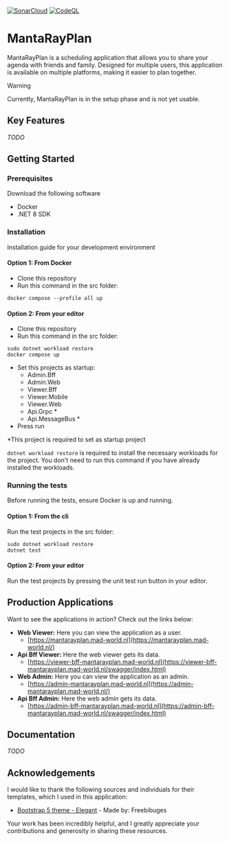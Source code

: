 [![SonarCloud](https://github.com/MadWorldNL/MantaRayPlan/actions/workflows/sonarqube.yaml/badge.svg)](https://github.com/MadWorldNL/MantaRayPlan/actions/workflows/sonarqube.yaml)
[![CodeQL](https://github.com/MadWorldNL/MantaRayPlan/actions/workflows/github-code-scanning/codeql/badge.svg)](https://github.com/MadWorldNL/MantaRayPlan/actions/workflows/github-code-scanning/codeql)

# MantaRayPlan 
MantaRayPlan is a scheduling application that allows you to share your agenda with friends and family. 
Designed for multiple users, this application is available on multiple platforms, making it easier to plan together.

> [!WARNING]
> Currently, MantaRayPlan is in the setup phase and is not yet usable.

## Key Features
*TODO*

## Getting Started
### Prerequisites
Download the following software
* Docker 
* .NET 8 SDK

### Installation
Installation guide for your development environment
#### Option 1: From Docker
* Clone this repository
* Run this command in the src folder:
```shell
docker compose --profile all up
```

#### Option 2: From your editor
* Clone this repository
* Run this command in the src folder:
```shell
sudo dotnet workload restore
docker compose up
```
* Set this projects as startup:
    * Admin.Bff
    * Admin.Web
    * Viewer.Bff
    * Viewer.Mobile
    * Viewer.Web
    * Api.Grpc *
    * Api.MessageBus *
* Press run

*This project is required to set as startup project

`dotnet workload restore` is required to install the necessary workloads for the project. You don't need to run this command if you have already installed the workloads.

### Running the tests
Before running the tests, ensure Docker is up and running.

#### Option 1: From the cli
Run the test projects in the src folder:
```shell
sudo dotnet workload restore
dotnet test
```

#### Option 2: From your editor
Run the test projects by pressing the unit test run button in your editor.

## Production Applications
Want to see the applications in action? Check out the links below:
* **Web Viewer:** Here you can view the application as a user.
  * [https://mantarayplan.mad-world.nl](https://mantarayplan.mad-world.nl/)
* **Api Bff Viewer:** Here the web viewer gets its data.
  * [https://viewer-bff-mantarayplan.mad-world.nl](https://viewer-bff-mantarayplan.mad-world.nl/swagger/index.html)
* **Web Admin:** Here you can view the application as an admin.
  * [https://admin-mantarayplan.mad-world.nl](https://admin-mantarayplan.mad-world.nl/)
* **Api Bff Admin:** Here the web admin gets its data.
  * [https://admin-bff-mantarayplan.mad-world.nl](https://admin-bff-mantarayplan.mad-world.nl/swagger/index.html)

## Documentation
*TODO*

## Acknowledgements
I would like to thank the following sources and individuals for their templates, which I used in this application:
- [Bootstrap 5 theme - Elegant](https://themewagon.com/themes/free-bootstrap-5-html-5-admin-dashboard-website-template-elegant/) - Made by: Freebibuges

Your work has been incredibly helpful, and I greatly appreciate your contributions and generosity in sharing these resources.